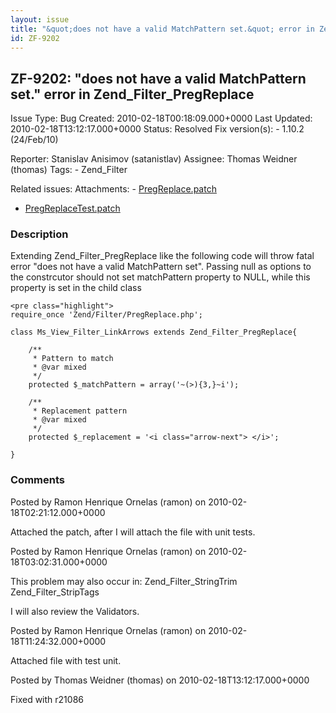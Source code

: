 ```yaml
---
layout: issue
title: "&quot;does not have a valid MatchPattern set.&quot; error in Zend_Filter_PregReplace"
id: ZF-9202
---
```


ZF-9202: "does not have a valid MatchPattern set." error in Zend\_Filter\_PregReplace
-------------------------------------------------------------------------------------

 Issue Type: Bug Created: 2010-02-18T00:18:09.000+0000 Last Updated: 2010-02-18T13:12:17.000+0000 Status: Resolved Fix version(s): - 1.10.2 (24/Feb/10)
 
 Reporter:  Stanislav Anisimov (satanistlav)  Assignee:  Thomas Weidner (thomas)  Tags: - Zend\_Filter
 
 Related issues: 
 Attachments: - [PregReplace.patch](/issues/secure/attachment/12750/PregReplace.patch)
- [PregReplaceTest.patch](/issues/secure/attachment/12762/PregReplaceTest.patch)
 
### Description

Extending Zend\_Filter\_PregReplace like the following code will throw fatal error "does not have a valid MatchPattern set". Passing null as options to the constrcutor should not set matchPattern property to NULL, while this property is set in the child class

 
    <pre class="highlight">
    require_once 'Zend/Filter/PregReplace.php';
    
    class Ms_View_Filter_LinkArrows extends Zend_Filter_PregReplace{
         
        /**
         * Pattern to match
         * @var mixed
         */
        protected $_matchPattern = array('~(>){3,}~i');
    
        /**
         * Replacement pattern
         * @var mixed
         */
        protected $_replacement = '<i class="arrow-next"> </i>';
    
    }


 

 

### Comments

Posted by Ramon Henrique Ornelas (ramon) on 2010-02-18T02:21:12.000+0000

Attached the patch, after I will attach the file with unit tests.

 

 

Posted by Ramon Henrique Ornelas (ramon) on 2010-02-18T03:02:31.000+0000

This problem may also occur in: Zend\_Filter\_StringTrim Zend\_Filter\_StripTags

I will also review the Validators.

 

 

Posted by Ramon Henrique Ornelas (ramon) on 2010-02-18T11:24:32.000+0000

Attached file with test unit.

 

 

Posted by Thomas Weidner (thomas) on 2010-02-18T13:12:17.000+0000

Fixed with r21086

 

 